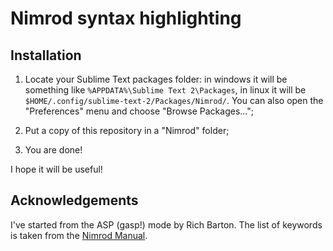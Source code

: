 Nimrod syntax highlighting
==========================

Installation
------------

1. Locate your Sublime Text packages folder: in windows it will be 
   something like `%APPDATA%\Sublime Text 2\Packages`, in linux it 
   will be `$HOME/.config/sublime-text-2/Packages/Nimrod/`. You can
   also open the "Preferences" menu and choose "Browse Packages...";

2. Put a copy of this repository in a "Nimrod" folder;

3. You are done!

I hope it will be useful!

Acknowledgements
----------------

I've started from the ASP (gasp!) mode by Rich Barton. The list
of keywords is taken from the 
[Nimrod Manual](http://nimrod-code.org/manual.html).
